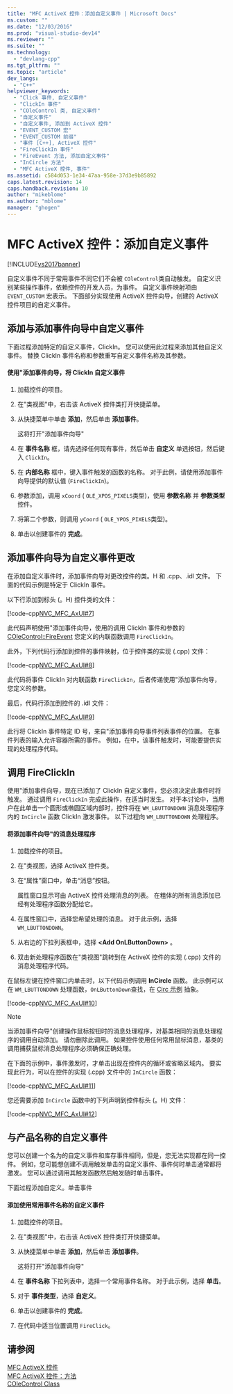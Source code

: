 ```yaml
---
title: "MFC ActiveX 控件：添加自定义事件 | Microsoft Docs"
ms.custom: ""
ms.date: "12/03/2016"
ms.prod: "visual-studio-dev14"
ms.reviewer: ""
ms.suite: ""
ms.technology: 
  - "devlang-cpp"
ms.tgt_pltfrm: ""
ms.topic: "article"
dev_langs: 
  - "C++"
helpviewer_keywords: 
  - "Click 事件, 自定义事件"
  - "ClickIn 事件"
  - "COleControl 类, 自定义事件"
  - "自定义事件"
  - "自定义事件, 添加到 ActiveX 控件"
  - "EVENT_CUSTOM 宏"
  - "EVENT_CUSTOM 前缀"
  - "事件 [C++], ActiveX 控件"
  - "FireClickIn 事件"
  - "FireEvent 方法, 添加自定义事件"
  - "InCircle 方法"
  - "MFC ActiveX 控件, 事件"
ms.assetid: c584d053-1e34-47aa-958e-37d3e9b85892
caps.latest.revision: 14
caps.handback.revision: 10
author: "mikeblome"
ms.author: "mblome"
manager: "ghogen"
---
```

# MFC ActiveX 控件：添加自定义事件
[!INCLUDE[vs2017banner](../assembler/inline/includes/vs2017banner.md)]

自定义事件不同于常用事件不同它们不会被 `COleControl`类自动触发。  自定义识别某些操作事件，依赖控件的开发人员，为事件。  自定义事件映射项由 `EVENT_CUSTOM` 宏表示。  下面部分实现使用 ActiveX 控件向导，创建的 ActiveX 控件项目的自定义事件。  
  
##  <a name="_core_adding_a_custom_event_with_classwizard"></a> 添加与添加事件向导中自定义事件  
 下面过程添加特定的自定义事件，ClickIn。  您可以使用此过程来添加其他自定义事件。  替换 ClickIn 事件名称和参数重写自定义事件名称及其参数。  
  
#### 使用"添加事件向导，将 ClickIn 自定义事件  
  
1.  加载控件的项目。  
  
2.  在"类视图"中，右击该 ActiveX 控件类打开快捷菜单。  
  
3.  从快捷菜单中单击 **添加**，然后单击 **添加事件**。  
  
     这将打开"添加事件向导"  
  
4.  在 **事件名称** 框，请先选择任何现有事件，然后单击 **自定义** 单选按钮，然后键入 `ClickIn`。  
  
5.  在 **内部名称** 框中，键入事件触发的函数的名称。  对于此例，请使用添加事件向导提供的默认值 \(`FireClickIn`\)。  
  
6.  参数添加，调用 `xCoord` \( `OLE_XPOS_PIXELS`类型\)，使用 **参数名称** 并 **参数类型** 控件。  
  
7.  将第二个参数，则调用 `yCoord` \( `OLE_YPOS_PIXELS`类型\)。  
  
8.  单击以创建事件的 **完成**。  
  
##  <a name="_core_classwizard_changes_for_custom_events"></a> 添加事件向导为自定义事件更改  
 在添加自定义事件时，添加事件向导对更改控件的类。H 和 .cpp、.idl 文件。  下面的代码示例是特定于 ClickIn 事件。  
  
 以下行添加到标头 \(。H\) 控件类的文件：  
  
 [!code-cpp[NVC_MFC_AxUI#7](../mfc/codesnippet/CPP/mfc-activex-controls-adding-custom-events_1.h)]  
  
 此代码声明使用"添加事件向导，使用的调用 ClickIn 事件和参数的 [COleControl::FireEvent](../Topic/COleControl::FireEvent.md) 您定义的内联函数调用 `FireClickIn`。  
  
 此外，下列代码行添加到控件的事件映射，位于控件类的实现 \(.cpp\) 文件：  
  
 [!code-cpp[NVC_MFC_AxUI#8](../mfc/codesnippet/CPP/mfc-activex-controls-adding-custom-events_2.cpp)]  
  
 此代码将事件 ClickIn 对内联函数 `FireClickIn`，后者传递使用"添加事件向导，您定义的参数。  
  
 最后，代码行添加到控件的 .idl 文件：  
  
 [!code-cpp[NVC_MFC_AxUI#9](../mfc/codesnippet/CPP/mfc-activex-controls-adding-custom-events_3.idl)]  
  
 此行将 ClickIn 事件特定 ID 号，来自"添加事件向导事件列表事件的位置。  在事件列表的输入允许容器所需的事件。  例如，在中，该事件触发时，可能要提供实现的处理程序代码。  
  
##  <a name="_core_calling_fireclickin"></a> 调用 FireClickIn  
 使用"添加事件向导，现在已添加了 ClickIn 自定义事件，您必须决定此事件时将触发。  通过调用 `FireClickIn` 完成此操作，在适当时发生。  对于本讨论中，当用户在此单击一个圆形或椭圆区域内部时，控件将在 `WM_LBUTTONDOWN` 消息处理程序内的 `InCircle` 函数 ClickIn 激发事件。  以下过程向 `WM_LBUTTONDOWN` 处理程序。  
  
#### 将添加事件向导"的消息处理程序  
  
1.  加载控件的项目。  
  
2.  在"类视图，选择 ActiveX 控件类。  
  
3.  在“属性”窗口中，单击“消息”按钮。  
  
     属性窗口显示可由 ActiveX 控件处理消息的列表。  在粗体的所有消息添加已经有处理程序函数分配给它。  
  
4.  在属性窗口中，选择您希望处理的消息。  对于此示例，选择 `WM_LBUTTONDOWN`。  
  
5.  从右边的下拉列表框中，选择 **\<Add OnLButtonDown\>** 。  
  
6.  双击新处理程序函数在"类视图"跳转到在 ActiveX 控件的实现 \(.cpp\) 文件的消息处理程序代码。  
  
 在鼠标左键在控件窗口内单击时，以下代码示例调用 **InCircle** 函数。  此示例可以在 `WM_LBUTTONDOWN` 处理函数，`OnLButtonDown`查找，在 [Circ 示例](../top/visual-cpp-samples.md) 抽象。  
  
 [!code-cpp[NVC_MFC_AxUI#10](../mfc/codesnippet/CPP/mfc-activex-controls-adding-custom-events_4.cpp)]  
  
> [!NOTE]
>  当添加事件向导"创建操作鼠标按钮时的消息处理程序，对基类相同的消息处理程序的调用自动添加。  请勿删除此调用。  如果控件使用任何常用鼠标消息，基类的调用捕获鼠标消息处理程序必须确保正确处理。  
  
 在下面的示例中，事件激发时，才单击出现在控件内的循环或省略区域内。  要实现此行为，可以在控件的实现 \(.cpp\) 文件中的 `InCircle` 函数：  
  
 [!code-cpp[NVC_MFC_AxUI#11](../mfc/codesnippet/CPP/mfc-activex-controls-adding-custom-events_5.cpp)]  
  
 您还需要添加 `InCircle` 函数中的下列声明到控件标头 \(。H\) 文件：  
  
 [!code-cpp[NVC_MFC_AxUI#12](../mfc/codesnippet/CPP/mfc-activex-controls-adding-custom-events_6.h)]  
  
##  <a name="_core_custom_events_with_stock_names"></a> 与产品名称的自定义事件  
 您可以创建一个名为的自定义事件和库存事件相同，但是，您无法实现都在同一控件。  例如，您可能想创建不调用触发单击的自定义事件、事件何时单击通常都将激发。  您可以通过调用其触发函数然后触发随时单击事件。  
  
 下面过程添加自定义。单击事件  
  
#### 添加使用常用事件名称的自定义事件  
  
1.  加载控件的项目。  
  
2.  在"类视图"中，右击该 ActiveX 控件类打开快捷菜单。  
  
3.  从快捷菜单中单击 **添加**，然后单击 **添加事件**。  
  
     这将打开"添加事件向导"  
  
4.  在 **事件名称** 下拉列表中，选择一个常用事件名称。  对于此示例，选择 **单击**。  
  
5.  对于 **事件类型**，选择 **自定义**。  
  
6.  单击以创建事件的 **完成**。  
  
7.  在代码中适当位置调用 `FireClick`。  
  
## 请参阅  
 [MFC ActiveX 控件](../mfc/mfc-activex-controls.md)   
 [MFC ActiveX 控件：方法](../mfc/mfc-activex-controls-methods.md)   
 [COleControl Class](../mfc/reference/colecontrol-class.md)